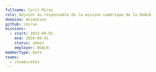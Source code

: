 ```yaml
---
fullname: Cyril Miras
role: Adjoint au responsable de la mission numérique de la DGALN
domaine: Animation
github: cmiras
missions:
  - start: 2023-09-01
    end: 2026-09-01
    status: admin
    employer: DGALN
memberType: beta
teams:
  - /teams/mtes
---
```


